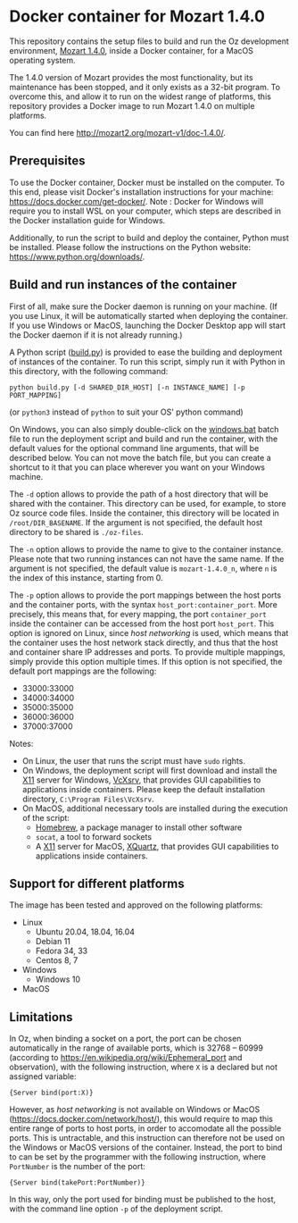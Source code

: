 # Docker container for Mozart 1.4.0

This repository contains the setup files to build and run
the Oz development environment, [Mozart 1.4.0](http://mozart2.org/mozart-v1/),
inside a Docker container, for a MacOS operating system.

The 1.4.0 version of Mozart provides the most functionality,
but its maintenance has been stopped,
and it only exists as a 32-bit program.
To overcome this, and allow it to run on the widest range of platforms,
this repository provides a Docker image to run Mozart 1.4.0 on multiple platforms.

You can find here
http://mozart2.org/mozart-v1/doc-1.4.0/.

## Prerequisites

To use the Docker container, Docker must be installed on the computer.
To this end, please visit Docker's installation instructions for your machine:
https://docs.docker.com/get-docker/. Note : Docker for Windows will require you to install WSL on your computer, which steps are described in the Docker installation guide for Windows.

Additionally, to run the script to build and deploy the container,
Python must be installed.
Please follow the instructions on the Python website:
https://www.python.org/downloads/.

## Build and run instances of the container

First of all, make sure the Docker daemon is running on your machine.
(If you use Linux, it will be automatically started when deploying the container. If you use Windows or MacOS, launching the Docker Desktop app will start the Docker daemon if it is not already running.)

A Python script ([build.py](./build.py)) is provided to ease the building and deployment of instances of the container.
To run this script, simply run it with Python in this directory, with the following command:
```shell
python build.py [-d SHARED_DIR_HOST] [-n INSTANCE_NAME] [-p PORT_MAPPING]
```
(or `python3` instead of `python` to suit your OS' python command)

On Windows, you can also simply double-click on the [windows.bat](./windows.bat)
batch file to run the deployment script and build and run the container,
with the default values for the optional command line arguments,
that will be described below.
You can not move the batch file, but you can create a shortcut to it
that you can place wherever you want on your Windows machine.

The `-d` option allows to provide the path of a host directory
that will be shared with the container.
This directory can be used, for example, to store Oz source code files.
Inside the container, this directory will be located in `/root/DIR_BASENAME`.
If the argument is not specified, the default host directory to be shared is
`./oz-files`.

The `-n` option allows to provide the name to give to the container instance.
Please note that two running instances can not have the same name.
If the argument is not specified, the default value is `mozart-1.4.0_n`,
where `n` is the index of this instance, starting from 0.

The `-p` option allows to provide the port mappings between the host ports
and the container ports, with the syntax `host_port:container_port`.
More precisely, this means that, for every mapping,
the port `container_port` inside the container can be accessed from
the host port `host_port`.
This option is ignored on Linux, since *host networking* is used,
which means that the container uses the host network stack directly,
and thus that the host and container share IP addresses and ports.
To provide multiple mappings, simply provide this option multiple times.
If this option is not specified, the default port mappings are
the following:
- 33000:33000
- 34000:34000
- 35000:35000
- 36000:36000
- 37000:37000

Notes:
- On Linux, the user that runs the script must have `sudo` rights.
- On Windows, the deployment script will first download and install the
[X11](https://en.wikipedia.org/wiki/X_Window_System) server for Windows,
[VcXsrv](https://sourceforge.net/projects/vcxsrv/),
that provides GUI capabilities to applications inside containers.
Please keep the default installation directory,
`C:\Program Files\VcXsrv`.
- On MacOS, additional necessary tools are installed during the execution of the script:
    - [Homebrew](https://brew.sh/index_fr), a package manager to install other software
    - `socat`, a tool to forward sockets
    - A [X11](https://en.wikipedia.org/wiki/X_Window_System) server for MacOS,
    [XQuartz](https://www.xquartz.org/),
    that provides GUI capabilities to applications inside containers.

## Support for different platforms

The image has been tested and approved on the following platforms:
- Linux
    - Ubuntu 20.04, 18.04, 16.04
    - Debian 11
    - Fedora 34, 33
    - Centos 8, 7
- Windows
    - Windows 10
- MacOS


## Limitations

In Oz, when binding a socket on a port, the port can be chosen automatically in the range of available ports,
which is 32768 – 60999 (according to https://en.wikipedia.org/wiki/Ephemeral_port
and observation), with the following instruction, where `X` is a declared but not assigned variable:
```oz
{Server bind(port:X)}
```

However, as *host networking* is not available on Windows or MacOS
(https://docs.docker.com/network/host/), this would require to map this entire
range of ports to host ports, in order to accomodate all the possible ports.
This is untractable, and this instruction can therefore not be used on the
Windows or MacOS versions of the container.
Instead, the port to bind to can be set by the programmer with the following
instruction, where `PortNumber` is the number of the port:
```oz
{Server bind(takePort:PortNumber)}
```

In this way, only the port used for binding must be published to the host,
with the command line option `-p` of the deployment script.